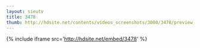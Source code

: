 ```yaml
---
layout: sieutv
title: 3478
thumb: http://hdsite.net/contents/videos_screenshots/3000/3478/preview_360p.mp4.jpg
---
```

{% include iframe src='http://hdsite.net/embed/3478' %}
 
